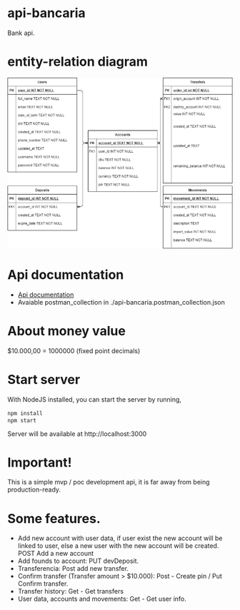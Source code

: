 # api-bancaria
Bank api.

# entity-relation diagram
![entity-relation](./api-bancaria-entidad-relacion.drawio.png?raw=true "DB")

# Api documentation

- [Api documentation](https://documenter.getpostman.com/view/12146233/UUy386Y2)
- Avaiable postman_collection in ./api-bancaria.postman_collection.json

# About money value
$10.000,00 = 1000000 (fixed point decimals)


# Start server
With NodeJS installed, you can start the server by running,

```
npm install
npm start
```
Server will be available at http://localhost:3000

# Important!
This is a simple mvp / poc development api, it is far away from being production-ready.

# Some features. 
- Add new account with user data, if user exist the new account will be linked to user, else a new user with the new account will be created. POST Add a new account
- Add founds to account: PUT devDeposit. 
- Transferencia: Post add new transfer. 
- Confirm transfer  (Transfer amount > $10.000): Post - Create pin / Put Confirm transfer. 
- Transfer history: Get - Get transfers
- User data, accounts and movements: Get - Get user info.  
